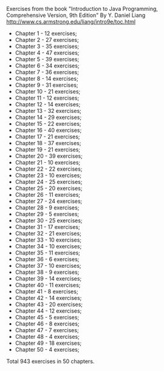 Exercises from the book "Introduction to Java Programming, Comprehensive Version, 9th Edition" By Y. Daniel Liang
http://www.cs.armstrong.edu/liang/intro9e/toc.html

- Chapter  1 - 12 exercises;
- Chapter  2 - 27 exercises;
- Chapter  3 - 35 exercises;
- Chapter  4 - 47 exercises;
- Chapter  5 - 39 exercises;
- Chapter  6 - 34 exercises;
- Chapter  7 - 36 exercises;
- Chapter  8 - 14 exercises;
- Chapter  9 - 31 exercises;
- Chapter 10 - 21 exercises;
- Chapter 11 - 12 exercises;
- Chapter 12 - 14 exercises;
- Chapter 13 - 32 exercises;
- Chapter 14 - 29 exercises;
- Chapter 15 - 22 exercises;
- Chapter 16 - 40 exercises;
- Chapter 17 - 21 exercises;
- Chapter 18 - 37 exercises;
- Chapter 19 - 21 exercises;
- Chapter 20 - 39 exercises;
- Chapter 21 - 10 exercises;
- Chapter 22 - 22 exercises;
- Chapter 23 - 10 exercises;
- Chapter 24 - 25 exercises;
- Chapter 25 - 20 exercises;
- Chapter 26 - 11 exercises;
- Chapter 27 - 24 exercises;
- Chapter 28 - 9 exercises;
- Chapter 29 - 5 exercises;
- Chapter 30 - 25 exercises;
- Chapter 31 - 17 exercises;
- Chapter 32 - 21 exercises;
- Chapter 33 - 10 exercises;
- Chapter 34 - 10 exercises;
- Chapter 35 - 11 exercises;
- Chapter 36 - 6 exercises;
- Chapter 37 - 10 exercises;
- Chapter 38 - 9 exercises;
- Chapter 39 - 14 exercises;
- Chapter 40 - 11 exercises;
- Chapter 41 - 8 exercises;
- Chapter 42 - 14 exercises;
- Chapter 43 - 20 exercises;
- Chapter 44 - 12 exercises;
- Chapter 45 - 5 exercises;
- Chapter 46 - 8 exercises;
- Chapter 47 - 7 exercises;
- Chapter 48 - 4 exercises;
- Chapter 49 - 18 exercises;
- Chapter 50 - 4 exercises;

Total 943 exercises in 50 chapters.
